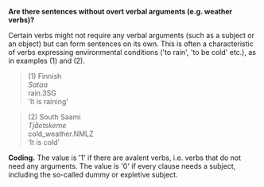 **Are there sentences without overt verbal arguments (e.g. weather verbs)?**

Certain verbs might not require any verbal arguments (such as a subject or an object) but can form sentences on its own. This is often a characteristic of verbs expressing environmental conditions ('to rain', 'to be cold' etc.), as in examples (1) and (2).

>(1) Finnish<br/> 
>*Sataa*<br/> 
>rain.3SG<br/>
>'It is raining'

>(2) South Saami<br/> 
>*Tjåetskeme*<br/> 
>cold_weather.NMLZ<br/> 
>‘It is cold’

**Coding.** The value is '1' if there are avalent verbs, i.e. verbs that do not need any arguments. The value is '0' if every clause needs a subject, including the so-called dummy or expletive subject.
